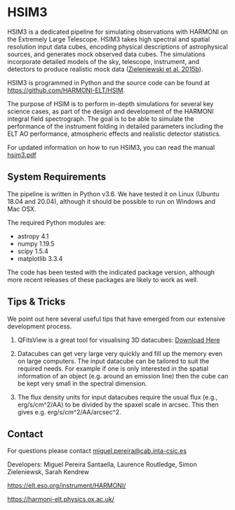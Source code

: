 # HSIM3

HSIM3 is a dedicated pipeline for simulating observations with HARMONI on the Extremely Large Telescope. HSIM3 takes high spectral and spatial resolution input data cubes, encoding physical descriptions of astrophysical sources, and generates mock observed data cubes. The simulations incorporate detailed models of the sky, telescope, instrument, and detectors to produce realistic mock data ([Zieleniewski et al. 2015b](https://doi.org/10.1093/mnras/stv1860)).

HSIM3 is programmed in Python and the source code can be found at https://github.com/HARMONI-ELT/HSIM.

The purpose of HSIM is to perform in-depth simulations for several key science cases, as part of the design and development of the HARMONI integral field spectrograph. The goal is to be able to simulate the performance of the instrument folding in detailed parameters including the ELT AO performance, atmospheric effects and realistic detector statistics.

For updated information on how to run HSIM3, you can read the manual [hsim3.pdf](https://github.com/HARMONI-ELT/HSIM/blob/master/hsim/manual/hsim3.pdf)


## System Requirements
The pipeline is written in Python v3.6. We have tested it on Linux (Ubuntu 18.04 and 20.04), although it should be possible to run on Windows and Mac OSX.

The required Python modules are:
- astropy 4.1
- numpy 1.19.5
- scipy 1.5.4
- matplotlib 3.3.4

The code has been tested with the indicated package version, although more recent releases of these packages are likely to work as well.

## Tips & Tricks ##
We point out here several useful tips that have emerged from our extensive development process.

1. QFitsView is a great tool for visualising 3D datacubes: [Download Here](http://www.mpe.mpg.de/~ott/QFitsView/)

2. Datacubes can get very large very quickly and fill up the memory even on large computers. The input datacube can be tailored to suit the required needs. For example if one is only interested in the spatial information of an object (e.g. around an emission line) then the cube can be kept very small in the spectral dimension.

3. The flux density units for input datacubes require the usual flux (e.g., erg/s/cm^2/AA) to be divided by the spaxel scale in arcsec. This then gives e.g. erg/s/cm^2/AA/arcsec^2.


## Contact ##

For questions please contact miguel.pereira@cab.inta-csic.es

Developers: Miguel Pereira Santaella, Laurence Routledge, Simon Zieleniewsk, Sarah Kendrew

https://elt.eso.org/instrument/HARMONI/

https://harmoni-elt.physics.ox.ac.uk/
